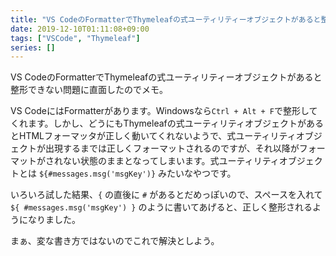 ```yaml
---
title: "VS CodeのFormatterでThymeleafの式ユーティリティーオブジェクトがあると整形できない"
date: 2019-12-10T01:11:08+09:00
tags: ["VSCode", "Thymeleaf"]
series: []
---
```


VS CodeのFormatterでThymeleafの式ユーティリティーオブジェクトがあると整形できない問題に直面したのでメモ。

<!--more-->

VS CodeにはFormatterがあります。Windowsなら`Ctrl + Alt + F`で整形してくれます。しかし、どうにもThymeleafの式ユーティリティオブジェクトがあるとHTMLフォーマッタが正しく動いてくれないようで、式ユーティリティオブジェクトが出現するまでは正しくフォーマットされるのですが、それ以降がフォーマットがされない状態のままとなってしまいます。式ユーティリティオブジェクトとは `${#messages.msg('msgKey')}` みたいなやつです。

いろいろ試した結果、`{` の直後に `#` があるとだめっぽいので、スペースを入れて `${ #messages.msg('msgKey') }` のように書いてあげると、正しく整形されるようになりました。

まぁ、変な書き方ではないのでこれで解決としよう。
